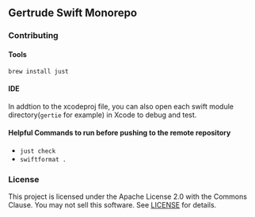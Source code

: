 ## Gertrude Swift Monorepo

### Contributing
#### Tools
`brew install just`
#### IDE
In addtion to the xcodeproj file, you can also open each swift module directory(`gertie` for example) in Xcode to debug and test.
#### Helpful Commands to run before pushing to the remote repository
* `just check`
* `swiftformat .`

### License

This project is licensed under the Apache License 2.0 with the Commons Clause. 
You may not sell this software. See [LICENSE](LICENSE) for details.
